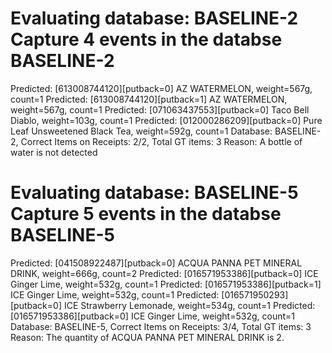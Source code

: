 Evaluating database:  BASELINE-2
Capture 4 events in the databse BASELINE-2
==============================================================
Predicted: [613008744120][putback=0] AZ WATERMELON, weight=567g, count=1
Predicted: [613008744120][putback=1] AZ WATERMELON, weight=567g, count=1
Predicted: [071063437553][putback=0] Taco Bell Diablo, weight=103g, count=1
Predicted: [012000286209][putback=0] Pure Leaf Unsweetened Black Tea, weight=592g, count=1
Database: BASELINE-2, Correct Items on Receipts: 2/2, Total GT items: 3
Reason:
A bottle of water is not detected

Evaluating database:  BASELINE-5
Capture 5 events in the databse BASELINE-5
==============================================================
Predicted: [041508922487][putback=0] ACQUA PANNA PET MINERAL DRINK, weight=666g, count=2
Predicted: [016571953386][putback=0] ICE Ginger Lime, weight=532g, count=1
Predicted: [016571953386][putback=1] ICE Ginger Lime, weight=532g, count=1
Predicted: [016571950293][putback=0] ICE Strawberry Lemonade, weight=534g, count=1
Predicted: [016571953386][putback=0] ICE Ginger Lime, weight=532g, count=1
Database: BASELINE-5, Correct Items on Receipts: 3/4, Total GT items: 3
Reason:
The quantity of ACQUA PANNA PET MINERAL DRINK is 2.